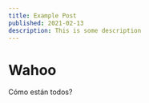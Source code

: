 ```yaml
---
title: Example Post
published: 2021-02-13
description: This is some description
---
```


# Wahoo

Cómo están todos?
